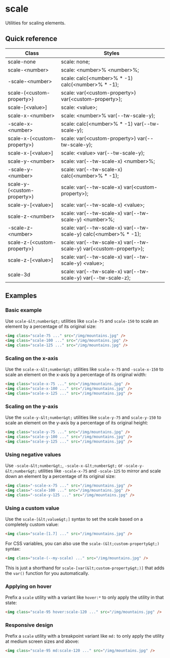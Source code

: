 # scale

Utilities for scaling elements.



## Quick reference

| Class | Styles |
|---|---|
| scale-none | scale: none; |
| scale-&lt;number&gt; | scale: &lt;number&gt;% &lt;number&gt;%; |
| -scale-&lt;number&gt; | scale: calc(&lt;number&gt;% * -1) calc(&lt;number&gt;% * -1); |
| scale-(&lt;custom-property&gt;) | scale: var(&lt;custom-property&gt;) var(&lt;custom-property&gt;); |
| scale-[&lt;value&gt;] | scale: &lt;value&gt;; |
| scale-x-&lt;number&gt; | scale: &lt;number&gt;% var(--tw-scale-y); |
| -scale-x-&lt;number&gt; | scale: calc(&lt;number&gt;% * -1) var(--tw-scale-y); |
| scale-x-(&lt;custom-property&gt;) | scale: var(&lt;custom-property&gt;) var(--tw-scale-y); |
| scale-x-[&lt;value&gt;] | scale: &lt;value&gt; var(--tw-scale-y); |
| scale-y-&lt;number&gt; | scale: var(--tw-scale-x) &lt;number&gt;%; |
| -scale-y-&lt;number&gt; | scale: var(--tw-scale-x) calc(&lt;number&gt;% * -1); |
| scale-y-(&lt;custom-property&gt;) | scale: var(--tw-scale-x) var(&lt;custom-property&gt;); |
| scale-y-[&lt;value&gt;] | scale: var(--tw-scale-x) &lt;value&gt;; |
| scale-z-&lt;number&gt; | scale: var(--tw-scale-x) var(--tw-scale-y) &lt;number&gt;%; |
| -scale-z-&lt;number&gt; | scale: var(--tw-scale-x) var(--tw-scale-y) calc(&lt;number&gt;% * -1); |
| scale-z-(&lt;custom-property&gt;) | scale: var(--tw-scale-x) var(--tw-scale-y) var(&lt;custom-property&gt;); |
| scale-z-[&lt;value&gt;] | scale: var(--tw-scale-x) var(--tw-scale-y) &lt;value&gt;; |
| scale-3d | scale: var(--tw-scale-x) var(--tw-scale-y) var(--tw-scale-z); |

## Examples

### Basic example

Use `scale-&lt;number&gt;` utilities like `scale-75` and `scale-150` to scale an element by a percentage of its original size:

```html
<img class="scale-75 ..." src="/img/mountains.jpg" />
<img class="scale-100 ..." src="/img/mountains.jpg" />
<img class="scale-125 ..." src="/img/mountains.jpg" />
```

### Scaling on the x-axis

Use the `scale-x-&lt;number&gt;` utilities like `scale-x-75` and `-scale-x-150` to scale an element on the x-axis by a percentage of its original width:

```html
<img class="scale-x-75 ..." src="/img/mountains.jpg" />
<img class="scale-x-100 ..." src="/img/mountains.jpg" />
<img class="scale-x-125 ..." src="/img/mountains.jpg" />
```

### Scaling on the y-axis

Use the `scale-y-&lt;number&gt;` utilities like `scale-y-75` and `scale-y-150` to scale an element on the y-axis by a percentage of its original height:

```html
<img class="scale-y-75 ..." src="/img/mountains.jpg" />
<img class="scale-y-100 ..." src="/img/mountains.jpg" />
<img class="scale-y-125 ..." src="/img/mountains.jpg" />
```

### Using negative values

Use `-scale-&lt;number&gt;`, `-scale-x-&lt;number&gt;` or `-scale-y-&lt;number&gt;` utilities like `-scale-x-75` and `-scale-125` to mirror and scale down an element by a percentage of its original size:

```html
<img class="-scale-x-75 ..." src="/img/mountains.jpg" />
<img class="-scale-100 ..." src="/img/mountains.jpg" />
<img class="-scale-y-125 ..." src="/img/mountains.jpg" />
```

### Using a custom value

Use the `scale-[&lt;value&gt;]` syntax to set the scale based on a completely custom value:

```html
<img class="scale-[1.7] ..." src="/img/mountains.jpg" />
```

For CSS variables, you can also use the `scale-(&lt;custom-property&gt;)` syntax:

```html
<img class="scale-(--my-scale) ..." src="/img/mountains.jpg" />
```

This is just a shorthand for `scale-[var(&lt;custom-property&gt;)]` that adds the `var()` function for you automatically.

### Applying on hover

Prefix a `scale` utility with a variant like `hover:*` to only apply the utility in that state:

```html
<img class="scale-95 hover:scale-120 ..." src="/img/mountains.jpg" />
```


### Responsive design

Prefix a `scale` utility with a breakpoint variant like `md:` to only apply the utility at medium screen sizes and above:

```html
<img class="scale-95 md:scale-120 ..." src="/img/mountains.jpg" />
```

